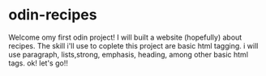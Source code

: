 # odin-recipes
Welcome omy first odin project!
I will built a website (hopefully) about recipes.
The skill i'll use to coplete this project are basic html tagging. i will use paragraph, lists,strong, emphasis, heading, among other basic html tags.
ok! let's go!!
